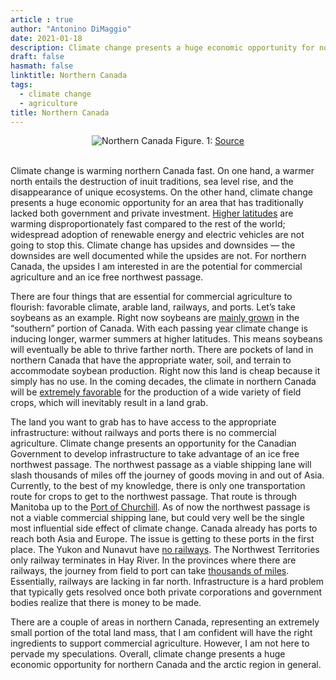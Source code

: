 ```yaml
---
article : true
author: "Antonino DiMaggio"
date: 2021-01-18
description: Climate change presents a huge economic opportunity for northern Canada.
draft: false
hasmath: false
linktitle: Northern Canada
tags:
  - climate change
  - agriculture
title: Northern Canada
---
```


<div align="center">
  <img style= "max-width:100%; height:auto;" src="images/northern-canada/northern_canada.png" alt="Northern Canada">
  Figure. 1: <a href="https://www150.statcan.gc.ca/n1/daily-quotidien/190704/mc-a001-eng.htm" rel="nofollow" target="blank">Source</a>
</div>

<br>

Climate change is warming northern Canada fast. On one hand, a warmer north entails the destruction of inuit traditions, sea level rise, and the disappearance of unique ecosystems. On the other hand, climate change presents a huge economic opportunity for an area that has traditionally lacked both government and private investment. [Higher latitudes](https://en.wikipedia.org/wiki/Polar_amplification) are warming disproportionately fast compared to the rest of the world; widespread adoption of renewable energy and electric vehicles are not going to stop this. Climate change has upsides and downsides — the downsides are well documented while the upsides are not. For northern Canada, the upsides I am interested in are the potential for commercial agriculture and an ice free northwest passage.

There are four things that are essential for commercial agriculture to flourish: favorable climate, arable land, railways, and ports. Let’s take soybeans as an example. Right now soybeans are [mainly grown](https://www.grainscanada.gc.ca/en/grain-research/export-quality/oilseeds/soybean-oil/2018/index.html) in the “southern” portion of Canada. With each passing year climate change is inducing longer, warmer summers at higher latitudes. This means soybeans will eventually be able to thrive farther north. There are pockets of land in northern Canada that have the appropriate water, soil, and terrain to accommodate soybean production. Right now this land is cheap because it simply has no use. In the coming decades, the climate in northern Canada will be [extremely favorable](https://journals.plos.org/plosone/article?id=10.1371/journal.pone.0228305) for the production of a wide variety of field crops, which will inevitably result in a land grab.

The land you want to grab has to have access to the appropriate infrastructure: without railways and ports there is no commercial agriculture. Climate change presents an opportunity for the Canadian Government to develop infrastructure to take advantage of an ice free northwest passage. The northwest passage as a viable shipping lane will slash thousands of miles off the journey of goods moving in and out of Asia. Currently, to the best of my knowledge, there is only one transportation route for crops to get to the northwest passage. That route is through Manitoba up to the [Port of Churchill](https://en.wikipedia.org/wiki/Port_of_Churchill). As of now the northwest passage is not a viable commercial shipping lane, but could very well be the single most influential side effect of climate change. Canada already has ports to reach both Asia and Europe. The issue is getting to these ports in the first place. The Yukon and Nunavut have [no railways](https://en.wikipedia.org/wiki/File:Railroads-Canada-frame.png). The Northwest Territories only railway terminates in Hay River. In the provinces where there are railways, the journey from field to port can take [thousands of miles](http://grainmonitor.ca/Downloads/SupplementalReports/GSC%20Technical%20-%20Marketing%20and%20Moving.pdf).  Essentially, railways are lacking in far north. Infrastructure is a hard problem that typically gets resolved once both private corporations and government bodies realize that there is money to be made.


There are a couple of areas in northern Canada, representing an extremely small portion of the total land mass, that I am confident will have the right ingredients to support commercial agriculture. However, I am not here to pervade my speculations. Overall, climate change presents a huge economic opportunity for northern Canada and the arctic region in general.

